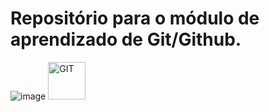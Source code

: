 # Repositório para  o módulo de aprendizado de Git/Github.
![image](https://user-images.githubusercontent.com/94800658/163795986-1f352667-4ee3-48f7-bf5d-6d59e4414fa2.png)
<img alt="GIT" height="60" widht="60" src="https://cdn.jsdelivr.net/gh/devicons/devicon/icons/git/git-original.svg">


